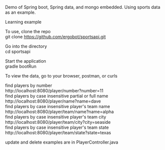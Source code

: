 Demo of Spring boot, Spring data, and mongo embedded.  Using sports data as an example.

Learning example

To use, clone the repo  
git clone https://github.com/ergobot/sportsapi.git

Go into the directory  
cd sportsapi  

Start the application  
gradle bootRun  

To view the data, go to your browser, postman, or curls

find players by number  
http://localhost:8080/player/number?number=11  
find players by case insensitive partial or full name  
http://localhost:8080/player/name?name=dave  
find players by case insensitive player's team name  
http://localhost:8080/player/team/name?name=alpha  
find players by case insensitive player's team city  
http://localhost:8080/player/team/city?city=seaside  
find players by case insensitive player's team state  
http://localhost:8080/player/team/state?state=texas  
  
update and delete examples are in PlayerController.java

